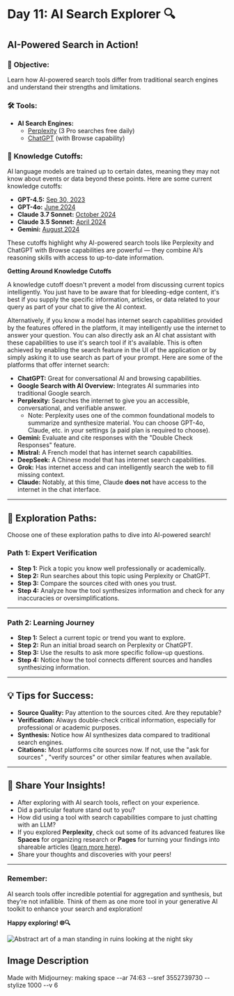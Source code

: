 # Day 11: AI Search Explorer 🔍
## **AI-Powered Search in Action!**

### 🎯 **Objective:**

Learn how AI-powered search tools differ from traditional search engines and understand their strengths and limitations.

### 🛠️ **Tools:**

- **AI Search Engines:**
  - [Perplexity](https://perplexity.ai) (3 Pro searches free daily)
  - [ChatGPT](https://chatgpt.com) (with Browse capability)

### 📝 **Knowledge Cutoffs:**

AI language models are trained up to certain dates, meaning they may not know about events or data beyond these points. Here are some current knowledge cutoffs:

- **GPT-4.5:** [Sep 30, 2023](https://platform.openai.com/docs/models/gpt-4.5-preview)
- **GPT-4o:** [June 2024](https://help.openai.com/en/articles/9624314-model-release-notes)
- **Claude 3.7 Sonnet:** [October 2024](https://docs.anthropic.com/en/docs/about-claude/models/all-models#model-comparison-table)
- **Claude 3.5 Sonnet:** [April 2024](https://docs.anthropic.com/en/docs/about-claude/models)
- **Gemini:** [August 2024](https://aistudio.google.com/prompts/new_chat)

These cutoffs highlight why AI-powered search tools like Perplexity and ChatGPT with Browse capabilities are powerful — they combine AI’s reasoning skills with access to up-to-date information.

**Getting Around Knowledge Cutoffs**

A knowledge cutoff doesn't prevent a model from discussing current topics intelligently. You just have to be aware that for bleeding-edge content, it's best if you supply the specific information, articles, or data related to your query as part of your chat to give the AI context. 

Alternatively, if you know a model has internet search capabilities provided by the features offered in the platform, it may intelligently use the internet to answer your question. You can also directly ask an AI chat assistant with these capabilities to use it's search tool if it's available. This is often achieved by enabling the search feature in the UI of the application or by simply asking it to use search as part of your prompt. Here are some of the platforms that offer internet search:

- **ChatGPT:** Great for conversational AI and browsing capabilities.
- **Google Search with AI Overview:** Integrates AI summaries into traditional Google search.
- **Perplexity:** Searches the internet to give you an accessible, conversational, and verifiable answer.
  - Note: Perplexity uses one of the common foundational models to summarize and synthesize material. You can choose GPT-4o, Claude, etc. in your settings (a paid plan is required to choose).
- **Gemini:** Evaluate and cite responses with the "Double Check Responses" feature.
- **Mistral:** A French model that has internet search capabilities.
- **DeepSeek:** A Chinese model that has internet search capabilities.
- **Grok:** Has internet access and can intelligently search the web to fill missing context.
- **Claude:** Notably, at this time, Claude **does not** have access to the internet in the chat interface.

---

## **🌌 Exploration Paths:**

Choose one of these exploration paths to dive into AI-powered search!

### **Path 1: Expert Verification**

- **Step 1:** Pick a topic you know well professionally or academically.
- **Step 2:** Run searches about this topic using Perplexity or ChatGPT.
- **Step 3:** Compare the sources cited with ones you trust.
- **Step 4:** Analyze how the tool synthesizes information and check for any inaccuracies or oversimplifications.

---

### **Path 2: Learning Journey**

- **Step 1:** Select a current topic or trend you want to explore.
- **Step 2:** Run an initial broad search on Perplexity or ChatGPT.
- **Step 3:** Use the results to ask more specific follow-up questions.
- **Step 4:** Notice how the tool connects different sources and handles synthesizing information.

---

## 💡 **Tips for Success:**

- **Source Quality:** Pay attention to the sources cited. Are they reputable?
- **Verification:** Always double-check critical information, especially for professional or academic purposes.
- **Synthesis:** Notice how AI synthesizes data compared to traditional search engines.
- **Citations:** Most platforms cite sources now. If not, use the "ask for sources" , "verify sources" or other similar features when available.

---

## 💬 Share Your Insights!

- After exploring with AI search tools, reflect on your experience.
- Did a particular feature stand out to you?
- How did using a tool with search capabilities compare to just chatting with an LLM?
- If you explored **Perplexity**, check out some of its advanced features like **Spaces** for organizing research or **Pages** for turning your findings into shareable articles ([learn more here](https://www.perplexity.ai/hub/getting-started)).
- Share your thoughts and discoveries with your peers!

---

### **Remember:**

AI search tools offer incredible potential for aggregation and synthesis, but they’re not infallible. Think of them as one more tool in your generative AI toolkit to enhance your search and exploration!

**Happy exploring! 🌐🔍**


![Abstract art of a man standing in ruins looking at the night sky](https://res.cloudinary.com/dt5ug8amw/image/upload/v1738850251/Practical%20AI%20Literacy%20Challenges/Making_space.jpg)
## Image Description
Made with Midjourney: making space --ar 74:63 --sref 3552739730 --stylize 1000 --v 6